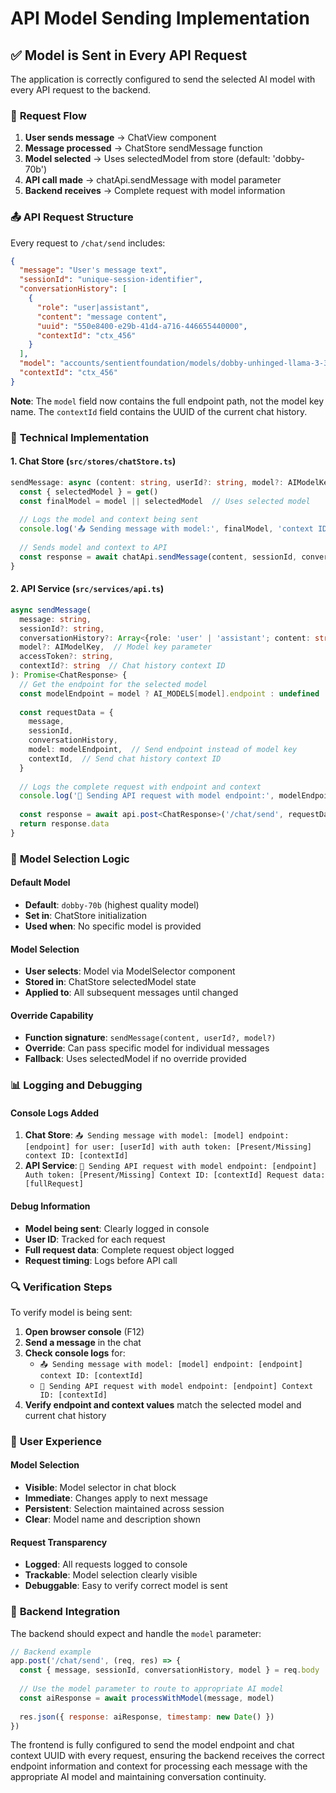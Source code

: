 # API Model Sending Implementation

## ✅ Model is Sent in Every API Request

The application is correctly configured to send the selected AI model with every API request to the backend.

### 🔄 **Request Flow**

1. **User sends message** → ChatView component
2. **Message processed** → ChatStore sendMessage function
3. **Model selected** → Uses selectedModel from store (default: 'dobby-70b')
4. **API call made** → chatApi.sendMessage with model parameter
5. **Backend receives** → Complete request with model information

### 📤 **API Request Structure**

Every request to `/chat/send` includes:

```json
{
  "message": "User's message text",
  "sessionId": "unique-session-identifier",
  "conversationHistory": [
    {
      "role": "user|assistant",
      "content": "message content",
      "uuid": "550e8400-e29b-41d4-a716-446655440000",
      "contextId": "ctx_456"
    }
  ],
  "model": "accounts/sentientfoundation/models/dobby-unhinged-llama-3-3-70b-new" | "accounts/sentientfoundation-serverless/models/dobby-mini-unhinged-plus-llama-3-1-8b",
  "contextId": "ctx_456"
}
```

**Note**: The `model` field now contains the full endpoint path, not the model key name. The `contextId` field contains the UUID of the current chat history.

### 🔧 **Technical Implementation**

#### 1. **Chat Store** (`src/stores/chatStore.ts`)
```typescript
sendMessage: async (content: string, userId?: string, model?: AIModelKey) => {
  const { selectedModel } = get()
  const finalModel = model || selectedModel  // Uses selected model
  
  // Logs the model and context being sent
  console.log('📤 Sending message with model:', finalModel, 'context ID:', finalHistoryId)
  
  // Sends model and context to API
  const response = await chatApi.sendMessage(content, sessionId, conversationHistory, finalModel, accessToken, finalHistoryId)
}
```

#### 2. **API Service** (`src/services/api.ts`)
```typescript
async sendMessage(
  message: string, 
  sessionId?: string, 
  conversationHistory?: Array<{role: 'user' | 'assistant'; content: string; uuid: string; contextId?: string}>,
  model?: AIModelKey,  // Model key parameter
  accessToken?: string,
  contextId?: string  // Chat history context ID
): Promise<ChatResponse> {
  // Get the endpoint for the selected model
  const modelEndpoint = model ? AI_MODELS[model].endpoint : undefined
  
  const requestData = {
    message,
    sessionId,
    conversationHistory,
    model: modelEndpoint,  // Send endpoint instead of model key
    contextId,  // Send chat history context ID
  }
  
  // Logs the complete request with endpoint and context
  console.log('🚀 Sending API request with model endpoint:', modelEndpoint, 'Context ID:', contextId)
  
  const response = await api.post<ChatResponse>('/chat/send', requestData)
  return response.data
}
```

### 🎯 **Model Selection Logic**

#### Default Model
- **Default**: `dobby-70b` (highest quality model)
- **Set in**: ChatStore initialization
- **Used when**: No specific model is provided

#### Model Selection
- **User selects**: Model via ModelSelector component
- **Stored in**: ChatStore selectedModel state
- **Applied to**: All subsequent messages until changed

#### Override Capability
- **Function signature**: `sendMessage(content, userId?, model?)`
- **Override**: Can pass specific model for individual messages
- **Fallback**: Uses selectedModel if no override provided

### 📊 **Logging and Debugging**

#### Console Logs Added
1. **Chat Store**: `📤 Sending message with model: [model] endpoint: [endpoint] for user: [userId] with auth token: [Present/Missing] context ID: [contextId]`
2. **API Service**: `🚀 Sending API request with model endpoint: [endpoint] Auth token: [Present/Missing] Context ID: [contextId] Request data: [fullRequest]`

#### Debug Information
- **Model being sent**: Clearly logged in console
- **User ID**: Tracked for each request
- **Full request data**: Complete request object logged
- **Request timing**: Logs before API call

### 🔍 **Verification Steps**

To verify model is being sent:

1. **Open browser console** (F12)
2. **Send a message** in the chat
3. **Check console logs** for:
   - `📤 Sending message with model: [model] endpoint: [endpoint] context ID: [contextId]`
   - `🚀 Sending API request with model endpoint: [endpoint] Context ID: [contextId]`
4. **Verify endpoint and context values** match the selected model and current chat history

### 🎨 **User Experience**

#### Model Selection
- **Visible**: Model selector in chat block
- **Immediate**: Changes apply to next message
- **Persistent**: Selection maintained across session
- **Clear**: Model name and description shown

#### Request Transparency
- **Logged**: All requests logged to console
- **Trackable**: Model selection clearly visible
- **Debuggable**: Easy to verify correct model is sent

### 🚀 **Backend Integration**

The backend should expect and handle the `model` parameter:

```javascript
// Backend example
app.post('/chat/send', (req, res) => {
  const { message, sessionId, conversationHistory, model } = req.body
  
  // Use the model parameter to route to appropriate AI model
  const aiResponse = await processWithModel(message, model)
  
  res.json({ response: aiResponse, timestamp: new Date() })
})
```

The frontend is fully configured to send the model endpoint and chat context UUID with every request, ensuring the backend receives the correct endpoint information and context for processing each message with the appropriate AI model and maintaining conversation continuity.
